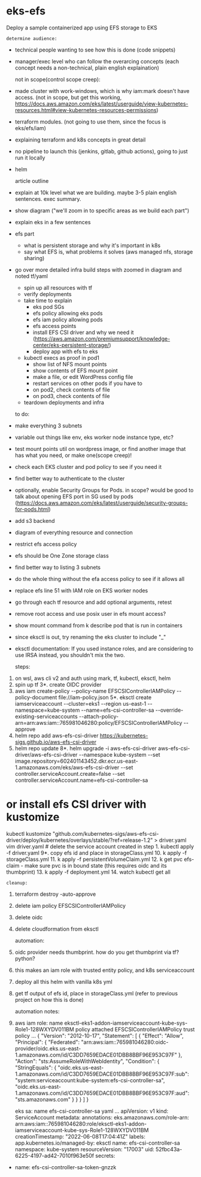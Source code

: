 # eks-efs
Deploy a sample containerized app using EFS storage to EKS

    determine audience:
- technical people wanting to see how this is done (code snippets)
- manager/exec level who can follow the overarcing concepts (each concept needs a non-technical, plain english explaination)

    not in scope(control scope creep):
- made cluster with work-windows, which is why iam:mark doesn't have access. (not in scope, but get this working, https://docs.aws.amazon.com/eks/latest/userguide/view-kubernetes-resources.html#view-kubernetes-resources-permissions)
- terraform modules. (not going to use them, since the focus is eks/efs/iam)
- explaining terraform and k8s concepts in great detail
- no pipeline to launch this (jenkins, gitlab, github actions), going to just run it locally
- helm

    article outline
- explain at 10k level what we are building. maybe 3-5 plain english sentences. exec summary.
- show diagram ("we'll zoom in to specific areas as we build each part")
- explain eks in a few sentences
- efs part
    - what is persistent storage and why it's important in k8s
    - say what EFS is, what problems it solves (aws managed nfs, storage sharing)
- go over more detailed infra build steps with zoomed in diagram and noted tf/yaml
    - spin up all resources with tf
    - verify deployments
    - take time to explain
        - eks pod SGs
        - efs policy allowing eks pods
        - efs iam policy allowing pods
        - efs access points
        - install EFS CSI driver and why we need it (https://aws.amazon.com/premiumsupport/knowledge-center/eks-persistent-storage/)
        - deploy app with efs to eks
    - kubectl execs as proof in pod1
        - show list of NFS mount points
        - show contents of EFS mount point
        - make a file, or edit WordPress config file
        - restart services on other pods if you have to
        - on pod2, check contents of file
        - on pod3, check contents of file
    - teardown deployments and infra

    to do:
- make everything 3 subnets
- variable out things like env, eks worker node instance type, etc?
- test mount points util on wordpress image, or find another image that has what you need, or make one(scope creep)!
- check each EKS cluster and pod policy to see if you need it
- find better way to authenticate to the cluster
- optionally, enable Security Groups for Pods. in scope? would be good to talk about opening EFS port in SG used by pods (https://docs.aws.amazon.com/eks/latest/userguide/security-groups-for-pods.html)
- add s3 backend
- diagram of everything resource and connection
- restrict efs access policy
- efs should be One Zone storage class
- find better way to listing 3 subnets
- do the whole thing without the efa access policy to see if it allows all
- replace efs line 51 with IAM role on EKS worker nodes
- go through each tf resource and add optional arguments, retest
- remove root access and use posix user in efs mount access?
- show mount command from k describe pod that is run in containers
- since eksctl is out, try renaming the eks cluster to include "_"
- eksctl documentation: If you used instance roles, and are considering to use IRSA instead, you shouldn't mix the two.

    steps:
1. on wsl, aws cli v2 and auth using mark, tf, kubectl, eksctl, helm
2. spin up tf
3*. create OIDC provider
4. aws iam create-policy --policy-name EFSCSIControllerIAMPolicy --policy-document file://iam-policy.json
5*. eksctl create iamserviceaccount --cluster=eks1 --region us-east-1 --namespace=kube-system --name=efs-csi-controller-sa --override-existing-serviceaccounts --attach-policy-arn=arn:aws:iam::765981046280:policy/EFSCSIControllerIAMPolicy --approve
6. helm repo add aws-efs-csi-driver https://kubernetes-sigs.github.io/aws-efs-csi-driver
7. helm repo update
8*. helm upgrade -i aws-efs-csi-driver aws-efs-csi-driver/aws-efs-csi-driver --namespace kube-system --set image.repository=602401143452.dkr.ecr.us-east-1.amazonaws.com/eks/aws-efs-csi-driver --set controller.serviceAccount.create=false --set controller.serviceAccount.name=efs-csi-controller-sa
# or install efs CSI driver with kustomize
kubectl kustomize "github.com/kubernetes-sigs/aws-efs-csi-driver/deploy/kubernetes/overlays/stable/?ref=release-1.2" > driver.yaml
vim driver.yaml # delete the service account created in step 1.
kubectl apply -f driver.yaml
9*. copy efs id and place in storageClass.yml
10. k apply -f storageClass.yml
11. k apply -f persistentVolumeClaim.yml
12. k get pvc efs-claim - make sure pvc is in bound state (this requires oidc and its thumbprint)
13. k apply -f deployment.yml
14. watch kubectl get all

    cleanup:
1. terraform destroy -auto-approve
2. delete iam policy EFSCSIControllerIAMPolicy
2. delete oidc
3. delete cloudformation from eksctl

    automation:
3. oidc provider needs thumbprint. how do you get thumbprint via tf? python?
5. this makes an iam role with trusted entity policy, and k8s serviceaccount
8. deploy all this helm with vanilla k8s yml
9. get tf output of efs id, place in storageClass.yml (refer to previous project on how this is done)

    automation notes:
5.
    aws iam role:
name                eksctl-eks1-addon-iamserviceaccount-kube-sys-Role1-128WXYDV011BM
policy attached     EFSCSIControllerIAMPolicy
trust policy        ...
{
    "Version": "2012-10-17",
    "Statement": [
        {
            "Effect": "Allow",
            "Principal": {
                "Federated": "arn:aws:iam::765981046280:oidc-provider/oidc.eks.us-east-1.amazonaws.com/id/C3DD7659EDACE01DBB8BBF96E953C97F"
            },
            "Action": "sts:AssumeRoleWithWebIdentity",
            "Condition": {
                "StringEquals": {
                    "oidc.eks.us-east-1.amazonaws.com/id/C3DD7659EDACE01DBB8BBF96E953C97F:sub": "system:serviceaccount:kube-system:efs-csi-controller-sa",
                    "oidc.eks.us-east-1.amazonaws.com/id/C3DD7659EDACE01DBB8BBF96E953C97F:aud": "sts.amazonaws.com"
                }
            }
        }
    ]
}

    eks sa:
name                efs-csi-controller-sa
yaml                ...
apiVersion: v1
kind: ServiceAccount
metadata:
  annotations:
    eks.amazonaws.com/role-arn: arn:aws:iam::765981046280:role/eksctl-eks1-addon-iamserviceaccount-kube-sys-Role1-128WXYDV011BM
  creationTimestamp: "2022-06-08T17:04:41Z"
  labels:
    app.kubernetes.io/managed-by: eksctl
  name: efs-csi-controller-sa
  namespace: kube-system
  resourceVersion: "17003"
  uid: 52fbc43a-6225-4197-ad42-7010f963e50f
secrets:
- name: efs-csi-controller-sa-token-gnzzk

